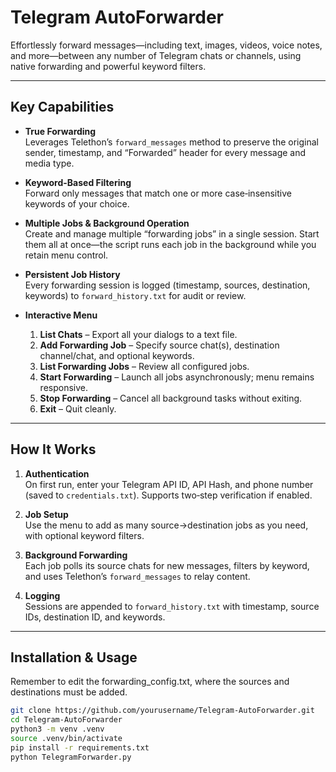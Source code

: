 # Telegram AutoForwarder

Effortlessly forward messages—including text, images, videos, voice notes, and more—between any number of Telegram chats or channels, using native forwarding and powerful keyword filters.

---

## Key Capabilities

- **True Forwarding**  
  Leverages Telethon’s `forward_messages` method to preserve the original sender, timestamp, and “Forwarded” header for every message and media type.

- **Keyword-Based Filtering**  
  Forward only messages that match one or more case‑insensitive keywords of your choice.

- **Multiple Jobs & Background Operation**  
  Create and manage multiple “forwarding jobs” in a single session. Start them all at once—the script runs each job in the background while you retain menu control.

- **Persistent Job History**  
  Every forwarding session is logged (timestamp, sources, destination, keywords) to `forward_history.txt` for audit or review.

- **Interactive Menu**  
  1. **List Chats** – Export all your dialogs to a text file.  
  2. **Add Forwarding Job** – Specify source chat(s), destination channel/chat, and optional keywords.  
  3. **List Forwarding Jobs** – Review all configured jobs.  
  4. **Start Forwarding** – Launch all jobs asynchronously; menu remains responsive.  
  5. **Stop Forwarding** – Cancel all background tasks without exiting.  
  6. **Exit** – Quit cleanly.

---

## How It Works

1. **Authentication**  
   On first run, enter your Telegram API ID, API Hash, and phone number (saved to `credentials.txt`). Supports two‑step verification if enabled.

2. **Job Setup**  
   Use the menu to add as many source→destination jobs as you need, with optional keyword filters.

3. **Background Forwarding**  
   Each job polls its source chats for new messages, filters by keyword, and uses Telethon’s `forward_messages` to relay content.

4. **Logging**  
   Sessions are appended to `forward_history.txt` with timestamp, source IDs, destination ID, and keywords.

---

## Installation & Usage
Remember to edit the forwarding_config.txt, where the sources and destinations must be added.
```bash
git clone https://github.com/yourusername/Telegram-AutoForwarder.git
cd Telegram-AutoForwarder
python3 -m venv .venv
source .venv/bin/activate
pip install -r requirements.txt
python TelegramForwarder.py
